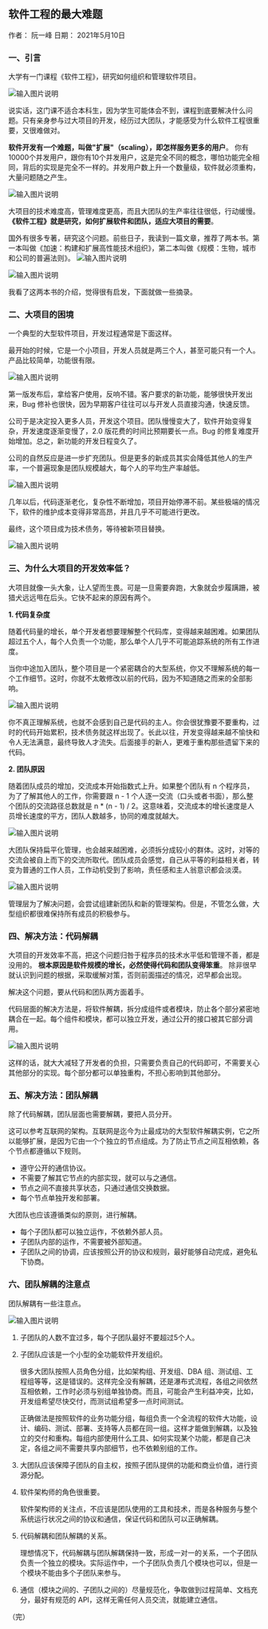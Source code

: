 
## 软件工程的最大难题
作者： 阮一峰
日期： 2021年5月10日

### 一、引言

大学有一门课程《软件工程》，研究如何组织和管理软件项目。

![输入图片说明](https://cdn.beekka.com/blogimg/asset/202105/bg2021050803.jpg)

说实话，这门课不适合本科生，因为学生可能体会不到，课程到底要解决什么问题。只有亲身参与过大项目的开发，经历过大团队，才能感受为什么软件工程很重要，又很难做对。

**软件开发有一个难题，叫做"扩展"（scaling），即怎样服务更多的用户**。 你有10000个并发用户，跟你有10个并发用户，这是完全不同的概念，哪怕功能完全相同，背后的实现是完全不一样的。并发用户数上升一个数量级，软件就必须重构，大量问题随之产生。

![输入图片说明](https://cdn.beekka.com/blogimg/asset/202105/bg2021050804.jpg)

大项目的技术难度高，管理难度更高，而且大团队的生产率往往很低，行动缓慢。 **《软件工程》就是研究，如何扩展软件和团队，适应大项目的需要**。

国外有很多专著，研究这个问题。前些日子，我读到一篇文章，推荐了两本书。第一本叫做《加速：构建和扩展高性能技术组织》，第二本叫做《规模：生物，城市和公司的普遍法则》。
![输入图片说明](https://cdn.beekka.com/blogimg/asset/202105/bg2021050801.jpg)

![输入图片说明](https://cdn.beekka.com/blogimg/asset/202105/bg2021050802.jpg)


我看了这两本书的介绍，觉得很有启发，下面就做一些摘录。

### 二、大项目的困境
一个典型的大型软件项目，开发过程通常是下面这样。

最开始的时候，它是一个小项目，开发人员就是两三个人，甚至可能只有一个人。产品比较简单，功能很有限。

![输入图片说明](https://cdn.beekka.com/blogimg/asset/202105/bg2021050817.jpg)

第一版发布后，拿给客户使用，反响不错。客户要求的新功能，能够很快开发出来，Bug 修补也很快，因为早期客户往往可以与开发人员直接沟通，快速反馈。

公司于是决定投入更多人员，开发这个项目。团队慢慢变大了，软件开始变得复杂，开发速度逐渐变慢了，2.0 版花费的时间比预期要长一点。Bug 的修复难度开始增加。总之，新功能的开发日程变久了。

公司的自然反应是进一步扩充团队。但是更多的新成员其实会降低其他人的生产率，一个普遍现象是团队规模越大，每个人的平均生产率越低。

![输入图片说明](https://cdn.beekka.com/blogimg/asset/202105/bg2021050820.jpg)

几年以后，代码逐渐老化，复杂性不断增加，项目开始停滞不前。某些极端的情况下，软件的维护成本变得非常高昂，并且几乎不可能进行更改。

最终，这个项目成为技术债务，等待被新项目替换。

![输入图片说明](https://cdn.beekka.com/blogimg/asset/202105/bg2021050819.jpg)

### 三、为什么大项目的开发效率低？
大项目就像一头大象，让人望而生畏。可是一旦需要奔跑，大象就会步履蹒跚，被猎犬远远甩在后头。它快不起来的原因有两个。

**1. 代码复杂度**

随着代码量的增长，单个开发者想要理解整个代码库，变得越来越困难。如果团队超过五个人，每个人负责一个功能，那么单个人几乎不可能追踪系统的所有工作进度。

当你中途加入团队，整个项目是一个紧密耦合的大型系统，你又不理解系统的每一个工作细节。这时，你就不太敢修改以前的代码，因为不知道随之而来的全部影响。

![输入图片说明](https://cdn.beekka.com/blogimg/asset/202105/bg2021050821.jpg)

你不真正理解系统，也就不会感到自己是代码的主人。你会很犹豫要不要重构，过时的代码开始累积，技术债务就这样出现了。长此以往，开发变得越来越不愉快和令人无法满意，最终导致人才流失。后面接手的新人，更难于重构那些遗留下来的代码。

**2. 团队原因**

随着团队成员的增加，交流成本开始指数式上升。如果整个团队有 n 个程序员，为了了解其他人的工作，你需要跟 n - 1 个人逐一交流（口头或者书面），那么整个团队的交流路径总数就是 n * (n - 1) / 2。这意味着，交流成本的增长速度是人员增长速度的平方，团队人数越多，协同的难度就越大。

![输入图片说明](https://cdn.beekka.com/blogimg/asset/202105/bg2021050822.jpg)

大团队保持扁平化管理，也会越来越困难，必须拆分成较小的群体。这时，对等的交流会被自上而下的交流所取代。团队成员会感觉，自己从平等的利益相关者，转变为普通的工作人员，工作动机受到了影响，责任感和主人翁意识都会淡漠。

![输入图片说明](https://cdn.beekka.com/blogimg/asset/202105/bg2021050823.jpg)

管理层为了解决问题，会尝试组建新团队和新的管理架构。但是，不管怎么做，大型组织都很难保持所有成员的积极参与。

### 四、解决方法：代码解耦
大项目的开发效率不高，把这个问题归咎于程序员的技术水平低和管理不善，都是没用的。 **根本原因是软件规模的增长，必然使得代码和团队变得笨重**。 除非很早就认识到问题的根据，采取缓解对策，否则前面描述的情况，迟早都会出现。

解决这个问题，要从代码和团队两方面着手。

代码层面的解决方法是，将软件解耦，拆分成组件或者模块，防止各个部分紧密地耦合在一起。每个组件和模块，都可以独立开发，通过公开的接口被其它部分调用。

![输入图片说明](https://cdn.beekka.com/blogimg/asset/202105/bg2021050824.jpg)

这样的话，就大大减轻了开发者的负担，只需要负责自己的代码即可，不需要关心其他部分的实现。每个部分都可以单独重构，不担心影响到其他部分。

### 五、解决方法：团队解耦
除了代码解耦，团队层面也需要解耦，要把人员分开。

这可以参考互联网的架构。互联网是迄今为止最成功的大型软件解耦实例，它之所以能够扩展，是因为它由一个个独立的节点组成。为了防止节点之间互相依赖，各个节点都遵循以下规则。

* 遵守公开的通信协议。
* 不需要了解其它节点的内部实现，就可以与之通信。
* 节点之间不直接共享状态，只通过通信交换数据。
* 每个节点单独开发和部署。

大团队也应该遵循类似的原则，进行解耦。

* 每个子团队都可以独立运作，不依赖外部人员。
* 子团队内部的运作，不需要被外部知道。
* 子团队之间的协调，应该按照公开的协议和规则，最好能够自动完成，避免私下协商。

### 六、团队解耦的注意点
团队解耦有一些注意点。

![输入图片说明](https://cdn.beekka.com/blogimg/asset/202105/bg2021050825.jpg)

1. 子团队的人数不宜过多，每个子团队最好不要超过5个人。
2. 子团队应该是一个小型的全功能软件开发组织。

	很多大团队按照人员角色分组，比如架构组、开发组、DBA 组、测试组、工程组等等，这是错误的。这样完全没有解耦，还是瀑布式流程，各组之间依然互相依赖，工作时必须与别组单独协商。而且，可能会产生利益冲突，比如，开发组希望尽快交付，而测试组希望多一点时间测试。

	正确做法是按照软件的业务功能分组，每组负责一个全流程的软件大功能，设计、编码、测试、部署、支持等人员都在同一组。这样才能做到解耦，以及独立的交付和重构。每组内部使用什么工具、如何实现某个功能，都是自己决定，各组之间不需要共享内部细节，也不依赖别组的工作。

3. 大团队应该保障子团队的自主权，按照子团队提供的功能和商业价值，进行资源分配。

4. 软件架构师的角色很重要。

	软件架构师的关注点，不应该是团队使用的工具和技术，而是各种服务与整个系统运行状况之间的协议和通信，保证代码和团队可以正确解耦。

5. 代码解耦和团队解耦的关系。

	理想情况下，代码解耦与团队解耦保持一致，形成一对一的关系，一个子团队负责一个独立的模块。实际运作中，一个子团队负责几个模块也可以，但是一个模块不能由多个子团队来参与。

6. 通信（模块之间的、子团队之间的）尽量规范化，争取做到过程简单、文档充分，最好有规范的 API，这样无需任何人员交流，就能建立通信。

（完）
<!--stackedit_data:
eyJoaXN0b3J5IjpbMTczODU5MzA5OF19
-->